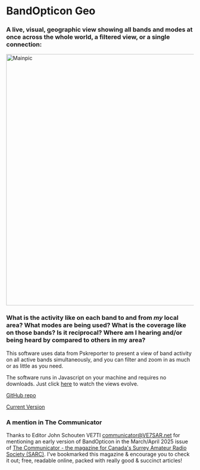 # BandOpticon Geo
### A live, visual, geographic view showing all bands and modes at once across the whole world, a filtered view, or a single connection:

<img width="1208" height="675" alt="Mainpic" src="https://github.com/user-attachments/assets/bd9ea68e-9d74-4b90-9b2c-3ec8fc1f97cb" />

### What is the activity like on each band to and from *my* local area? What modes are being used? What is the coverage like on those bands? Is it reciprocal? Where am I hearing and/or being heard by compared to others in my area?
This software uses data from Pskreporter to present a view of band activity on all active bands simultaneously, and you can filter and zoom in as much or as little as you need.

The software runs in Javascript on your machine and requires no downloads. Just click [here](https://g1ojs.github.io/BandOpticon/BandOpticon) to watch the views evolve.

[GitHub repo](https://github.com/G1OJS/BandOpticon/)

[Current Version](https://g1ojs.github.io/BandOpticon/BandOpticon)

### A mention in The Communicator
Thanks to Editor John Schouten VE7TI [communicator@VE7SAR.net](communicator@VE7SAR.net) for mentioning an early version of BandOpticon in the March/April 2025 issue of [The Communicator - the magazine for Canada's Surrey Amateur Radio Society (SARC)](https://www.ve7sar.net/communicator). I've bookmarked this magazine & encourage you to check it out; free, readable online, packed with really good & succinct articles!

<!--

### Screenshots

Click the thumbnails below to see the full size version. 

Main Screen                       |  Band Detail - Calls and Squares  | Band Detail - Call to Call Spots
:--------------------------------:|:---------------------------------:|:--------------------------------:
![BandOpticon 02-10-2024 test version Screenshot 1](https://github.com/user-attachments/assets/2577113d-ea35-4c80-8965-3c82003597d6)|![BandOpticon 02-10-2024 test version Screenshot 2](https://github.com/user-attachments/assets/703332ef-7534-44a2-ba62-7e59b1824436)|![BandOpticon 02-10-2024 test version Screenshot 3](https://github.com/user-attachments/assets/94f4b0f7-7b5e-4f1b-aef7-12db135ff2a9)

-->


